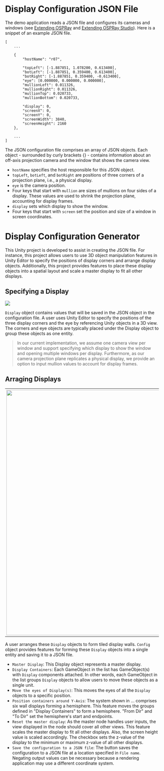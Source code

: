 # Display Configuration JSON File
The demo application reads a JSON file and configures its cameras and windows (see [Extending OSPRay](OSPRay/OSPRay.md) and  [Extending OSPRay Studio](OSPRayStudio/OSPRayStudio.md)). Here is a snippet of an example JSON file. 

```
[
    ...

    {
        "hostName": "r07",

        "topLeft": [-1.887851, 1.078200, 0.613400],
        "botLeft": [-1.887851, 0.359400, 0.613400],
        "botRight": [-1.887851, 0.359400, -0.613400],
        "eye": [0.000000, 0.000000, 0.000000],
        "mullionLeft": 0.011326,
        "mullionRight": 0.011326,
        "mullionTop": 0.020733,
        "mullionBottom": 0.020733,

        "display": 0,
        "screenX": 0,
        "screenY": 0,
        "screenWidth": 3840,
        "screenHeight": 2160
    },

    ...
]
```

The JSON configuration file comprises an array of JSON objects. Each object - surrounded by curly brackets {} - contains information about an off-axis projection camera and the window that shows the camera view.
- ```hostName``` specifies the host responsible for this JSON object. 
- ```topLeft```, ```botLeft```, and ```botRight``` are positions of three corners of a projection plane, i.e., a physical display.
- ```eye``` is the camera position. 
- Four keys that start with ```mullion``` are sizes of mullions on four sides of a display. These values are used to shrink the projection plane, accounting for display frames.  
- ```display``` sets which display to show the window.
- Four keys that start with ```screen``` set the position and size of a window in screen coordinates.

# Display Configuration Generator
This Unity project is developed to assist in creating the JSON file. For instance, this project allows users to use 3D object manipulation features in Unity Editor to specify the positions of display corners and arrange display objects. Additionally, this project provides features to place these display objects into a spatial layout and scale a master display to fit all other displays. 

## Specifying a Display
![](Config%20Generator%20-%20display.png)

```Display``` object contains values that will be saved in the JSON object in the configuration file. A user uses Unity Editor to specify the positions of the three display corners and the eye by referencing Unity objects in a 3D view. The corners and eye objects are typically placed under the Display object to group these objects as one entity.

> In our current implementation, we assume one camera view per window and support specifying which display to show the window and opening multiple windows per display. Furthermore, as our camera projection plane replicates a physical display, we provide an option to input mullion values to account for display frames. 

## Arraging Displays
<div id="image-table">
    <table>
	    <tr>
    	    <td style="padding:4px">
        	    <img src="Config%20Generator%20-%203D.png" width="800"/>
      	    </td>
            <td style="padding:4px">
            	<img src="Config%20Generator%20-%20set%20up.png" width="290"/>
            </td>
        </tr>
    </table>
</div>

A user arranges these ```Display``` objects to form tiled display walls. ```Config``` object provides features for forming these ```Display``` objects into a single entity and saving it to a JSON file.
- ```Master Display```: This Display object represents a master display. 
- ```Display Containers```: Each GameObject in the list has GameObject(s) with ```Display``` components attached. In other words, each GameObject in the list groups ```Display``` objects to allow users to move these objects as a single unit.
- ```Move the eyes of Display(s)```: This moves the eyes of all the ```Display``` objects to a specific position.
- ```Position containers around Y-Axis```: The system shown in ... comprises six wall displays forming a hemisphere. This feature moves the groups defined in "Display Containers" to form a hemisphere. "From Dir" and "To Dir" set the hemisphere's start and endpoints.
- ```Reset the master display```: As the master node handles user inputs, the view displayed in the node should cover all other views. This feature scales the master display to fit all other displays. Also, the screen height value is scaled accordingly. The checkbox sets the z-value of the display to the minimum or maximum z-value of all other displays. 
- ```Save the configuration to a JSON file```: The button saves the configuration to a JSON file at a location specified in ```File name```. Negating output values can be necessary because a rendering application may use a different coordinate system.
